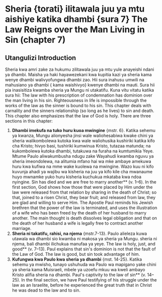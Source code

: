 # Sheria {torati} ilitawala juu ya mtu aishiye katika dhambi {sura 7} The Law Reigns over the Man Living in Sin (chapter 7)

## Utangulizi Introduction

Sheria kwa amri zake za hukumu zilitawala juu ya mtu yule anayeishi ndani ya dhambi. Maisha ya haki hayawezekani kwa kupitia kazi ya sheria kama wenye dhambi walivyofungwa dhambi zao. Hii sura inahusu umwili na mahusiano ya dhambi { kama waishivyo} kwenye dhambi na mauti. Sura hii pia inasisitiza kwamba sheria ya Mungu ni utakatifu. Kuna vitu vitatu katika sura hii:   The law with his prescription of condemnation has dominion over the man living in his sin. Righteousness in life is impossible through the works of the law as the sinner is bound to his sin. This chapter deals with carnality and the sinners relationship (so long as he lives) to sin and death. This chapter also emphasizes that the law of God is holy. There are three sections in this chapter:

1. **Dhambi imekufa na tuko huru kuoa mwingine** {mstr. 6}. Katika sehemu ya kwanza, Mungu alionyesha jinsi wale waliohesabiwa kwake chini ya sheria  walikombolewa kutoka kwa wale waliohusika kushiriki katika kifo cha Kristo; hivyo basi, tushiriki kumwinua Kristo, tutazaa matunda; na kukombolewa kutoka dhambi, tutakuwa na furaha na kumtumikia Yeye. Mtume Paulo aliwakumbusha ndugu zake Wayahudi kwamba nguvu ya sheria imeondolewa, na alitumia mfano hai wa mke ambaye amekuwa huru kwa kufiwa na mme wake kuolewa na mwingine. Wazo kuu ni kifo kuvunja ahadi ya wajibu wa kisheria na juu ya kifo kile cha mwanaume huyo mwnamke yuko huru kisheria kuchukua mkataba kwa ndoa nyingine.  Sin has died and we are free to marry another** (v. 1–6). In the first section, God shows how those that were placed by Him under the law were released from that relation by sharing in the death of Christ; so that, joined to a risen Christ, they bear fruit; and released from law, they are glad and willing to serve Him. The Apostle Paul reminds his Jewish brethren that the power of the law is terminated, and uses the illustration of a wife who has been freed by the death of her husband to marry another. The main thought is death dissolves legal obligation and that on the death of her husband a wife is legally free to contract another marriage.
2. **Sheria ni takatifu, rahisi, na njema** {mstr.7-13}. Paulo alieleza kuwa utawala wa dhambi sio kwamba ni makosa ya sheria ya Mungu. sheria ni njema, bali dhambi ilichukua manufaa ya yeye.  The law is holy, just, and good** (v. 7–13). Paul explains that sin's dominion is not that the fault of the Law of God. The law is good, but sin took advantage of him.
3. **Kufungwa kwa Paulo kwa sheria ya dhambi** {mst. 14-25}. Katika sehemu ya mwisho, tunayo ushuhuda wa Paulo wa mapigano yake chini ya sheria kama Muisraeli, mbele ya uzoefu mkuu wa kweli ambayo Kristo alifia sheria na dhambi.  Paul's captivity to the law of sin** (v. 14–25). In the final section, we have Paul testifying of his struggle under the law as an Israelite, before he experienced the great truth that in Christ he was dead to the law and to sin.
